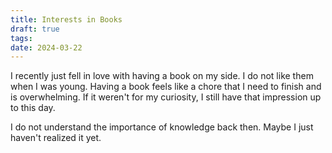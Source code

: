 ```yaml
---
title: Interests in Books
draft: true
tags: 
date: 2024-03-22
---
```

 I recently just fell in love with having a book on my side. I do not like them when I was young. Having a book feels like a chore that I need to finish and is overwhelming. If it weren't for my curiosity, I still have that impression up to this day. 

I do not understand the importance of knowledge back then. Maybe I just haven't realized it yet. 